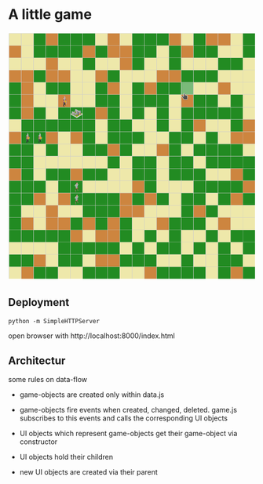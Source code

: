 # A little game

![title](src/game.png)

## Deployment

    python -m SimpleHTTPServer

open browser with http://localhost:8000/index.html

## Architectur

some rules on data-flow

* game-objects are created only within data.js

* game-objects fire events when created, changed, deleted. game.js subscribes to this events and calls the corresponding UI objects

* UI objects which represent game-objects get their game-object via constructor

* UI objects hold their children

* new UI objects are created via their parent